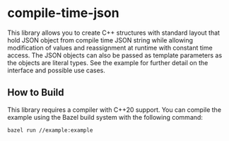 # compile-time-json

This library allows you to create C++ structures with standard layout that hold JSON object from compile time JSON string while allowing
modification of values and reassignment at runtime with constant time access. The JSON objects can also be passed as template parameters
as the objects are literal types. See the example for further detail on the interface and possible use cases.

## How to Build

This library requires a compiler with C++20 support. You can compile the example using the Bazel build system with the following command:

```sh
bazel run //example:example
```
